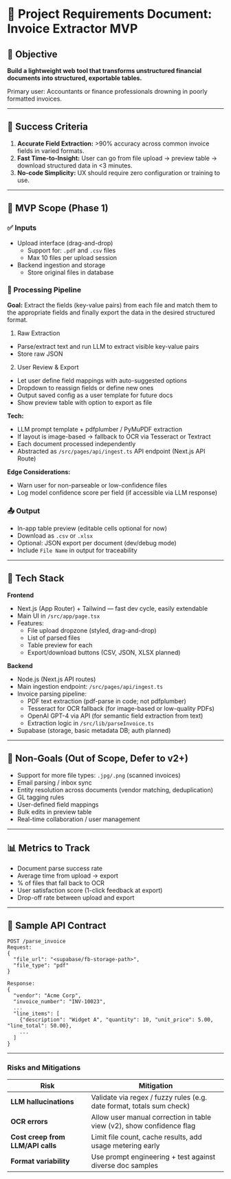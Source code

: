 # 📄 Project Requirements Document: Invoice Extractor MVP

## 🔧 Objective

**Build a lightweight web tool that transforms unstructured financial documents into structured, exportable tables.**

Primary user: Accountants or finance professionals drowning in poorly formatted invoices.

---

## 🧭 Success Criteria

1. **Accurate Field Extraction:** >90% accuracy across common invoice fields in varied formats.  
2. **Fast Time-to-Insight:** User can go from file upload → preview table → download structured data in <3 minutes.  
3. **No-code Simplicity:** UX should require zero configuration or training to use.

---

## 🧱 MVP Scope (Phase 1)

### ✅ Inputs

- Upload interface (drag-and-drop)
  - Support for: `.pdf` and `.csv` files
  - Max 10 files per upload session
- Backend ingestion and storage
  - Store original files in database

### 🧠 Processing Pipeline

**Goal:** Extract the fields (key-value pairs) from each file and match them to the appropriate fields and finally export the data in the desired structured format.
1. Raw Extraction
- Parse/extract text and run LLM to extract visible key-value pairs
- Store raw JSON
2. User Review & Export
- Let user define field mappings with auto-suggested options
- Dropdown to reassign fields or define new ones
- Output saved config as a user template for future docs
- Show preview table with option to export as file
<!-- - `Vendor Name`
- `Invoice Number`
- `Invoice Date`
- `Due Date`
- `Line Items`:
  - `Description`
  - `Quantity`
  - `Unit Cost`
  - `Line Total`
- `Tax` / `Fees`
- `Total Amount` -->




**Tech:**
- LLM prompt template + pdfplumber / PyMuPDF extraction
- If layout is image-based → fallback to OCR via Tesseract or Textract
- Each document processed independently
- Abstracted as `/src/pages/api/ingest.ts` API endpoint (Next.js API Route)

**Edge Considerations:**
- Warn user for non-parseable or low-confidence files
- Log model confidence score per field (if accessible via LLM response)

### 📤 Output

- In-app table preview (editable cells optional for now)
- Download as `.csv` or `.xlsx`
- Optional: JSON export per document (dev/debug mode)
- Include `File Name` in output for traceability

---

## 🧪 Tech Stack

**Frontend**
- Next.js (App Router) + Tailwind — fast dev cycle, easily extendable
- Main UI in `/src/app/page.tsx`
- Features:
  - File upload dropzone (styled, drag-and-drop)
  - List of parsed files
  - Table preview for each
  - Export/download buttons (CSV, JSON, XLSX planned)

**Backend**
- Node.js (Next.js API routes)
- Main ingestion endpoint: `/src/pages/api/ingest.ts`
- Invoice parsing pipeline:
  - PDF text extraction (pdf-parse in code; not pdfplumber)
  - Tesseract for OCR fallback (for image-based or low-quality PDFs)
  - OpenAI GPT-4 via API (for semantic field extraction from text)
  - Extraction logic in `/src/lib/parseInvoice.ts`
- Supabase (storage, basic metadata DB; auth planned)

---

## 🔄 Non-Goals (Out of Scope, Defer to v2+)
- Support for more file types: `.jpg/.png` (scanned invoices)
- Email parsing / inbox sync  
- Entity resolution across documents (vendor matching, deduplication)  
- GL tagging rules  
- User-defined field mappings  
- Bulk edits in preview table  
- Real-time collaboration / user management  

---

## 📊 Metrics to Track

- Document parse success rate  
- Average time from upload → export  
- % of files that fall back to OCR  
- User satisfaction score (1-click feedback at export)  
- Drop-off rate between upload and export  

---

## 🧱 Sample API Contract

```http
POST /parse_invoice
Request:
{
  "file_url": "<supabase/fb-storage-path>",
  "file_type": "pdf"
}

Response:
{
  "vendor": "Acme Corp",
  "invoice_number": "INV-10023",
  ...
  "line_items": [
    {"description": "Widget A", "quantity": 10, "unit_price": 5.00, "line_total": 50.00},
    ...
  ]
}
```
---

### Risks and Mitigations

| Risk | Mitigation |
| --- | --- |
| **LLM hallucinations** | Validate via regex / fuzzy rules (e.g. date format, totals sum check) |
| **OCR errors** | Allow user manual correction in table view (v2), show confidence flag |
| **Cost creep from LLM/API calls** | Limit file count, cache results, add usage metering early |
| **Format variability** | Use prompt engineering + test against diverse doc samples |
